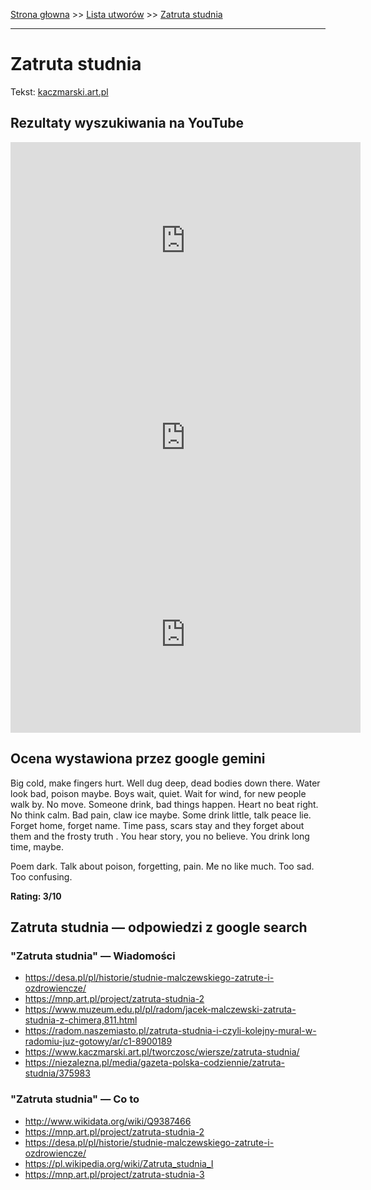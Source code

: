 [Strona głowna](../index.md) >> [Lista utworów](../list.md) >> [Zatruta studnia](680.md)

---

# Zatruta studnia

Tekst: [kaczmarski.art.pl](https://www.kaczmarski.art.pl/tworczosc/wiersze/zatruta-studnia/)

## Rezultaty wyszukiwania na YouTube

<iframe width="560" height="315" src="https://www.youtube.com/embed/hdK3JNEr8bw?si=IdontcarewhotheIRSsendsImnotpayingtaxes" title="YouTube video player" frameborder="0" allow="accelerometer; autoplay; clipboard-write; encrypted-media; gyroscope; picture-in-picture; web-share" referrerpolicy="strict-origin-when-cross-origin" allowfullscreen></iframe>

<iframe width="560" height="315" src="https://www.youtube.com/embed/BgcyHQ7CWOs?si=IdontcarewhotheIRSsendsImnotpayingtaxes" title="YouTube video player" frameborder="0" allow="accelerometer; autoplay; clipboard-write; encrypted-media; gyroscope; picture-in-picture; web-share" referrerpolicy="strict-origin-when-cross-origin" allowfullscreen></iframe>

<iframe width="560" height="315" src="https://www.youtube.com/embed/GzxeaC896mU?si=IdontcarewhotheIRSsendsImnotpayingtaxes" title="YouTube video player" frameborder="0" allow="accelerometer; autoplay; clipboard-write; encrypted-media; gyroscope; picture-in-picture; web-share" referrerpolicy="strict-origin-when-cross-origin" allowfullscreen></iframe>

## Ocena wystawiona przez google gemini

Big cold, make fingers hurt. Well dug deep, dead bodies down there. Water look bad, poison maybe. Boys wait, quiet. Wait for wind, for new people walk by. No move. Someone drink, bad things happen. Heart no beat right. No think calm. Bad pain, claw ice maybe. Some drink little, talk peace lie. Forget home, forget name. Time pass, scars stay and they forget about them and the frosty truth . You hear story, you no believe. You drink long time, maybe. 

Poem dark. Talk about poison, forgetting, pain. Me no like much. Too sad. Too confusing.

**Rating: 3/10**


## Zatruta studnia — odpowiedzi z google search

### "Zatruta studnia" — Wiadomości

 - <https://desa.pl/pl/historie/studnie-malczewskiego-zatrute-i-ozdrowiencze/>
 - <https://mnp.art.pl/project/zatruta-studnia-2>
 - <https://www.muzeum.edu.pl/pl/radom/jacek-malczewski-zatruta-studnia-z-chimera,811.html>
 - <https://radom.naszemiasto.pl/zatruta-studnia-i-czyli-kolejny-mural-w-radomiu-juz-gotowy/ar/c1-8900189>
 - <https://www.kaczmarski.art.pl/tworczosc/wiersze/zatruta-studnia/>
 - <https://niezalezna.pl/media/gazeta-polska-codziennie/zatruta-studnia/375983>

### "Zatruta studnia" — Co to

 - <http://www.wikidata.org/wiki/Q9387466>
 - <https://mnp.art.pl/project/zatruta-studnia-2>
 - <https://desa.pl/pl/historie/studnie-malczewskiego-zatrute-i-ozdrowiencze/>
 - <https://pl.wikipedia.org/wiki/Zatruta_studnia_I>
 - <https://mnp.art.pl/project/zatruta-studnia-3>

